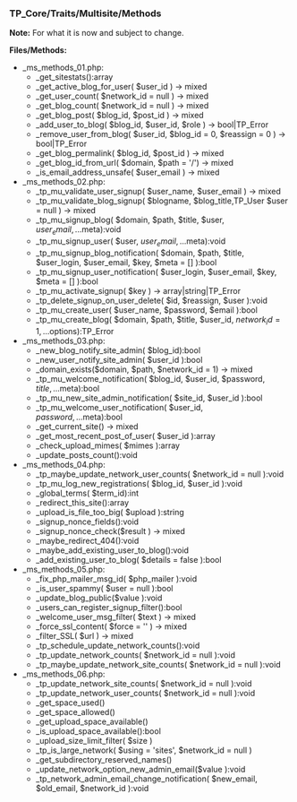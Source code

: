 ### TP_Core/Traits/Multisite/Methods

**Note:** For what it is now and subject to change. 

**Files/Methods:** 
- _ms_methods_01.php: 	
	- _get_sitestats():array 
	- _get_active_blog_for_user( $user_id ) -> mixed 
	- _get_user_count( $network_id = null ) -> mixed 
	- _get_blog_count( $network_id = null ) -> mixed 
	- _get_blog_post( $blog_id, $post_id ) -> mixed 
	- _add_user_to_blog( $blog_id, $user_id, $role ) -> bool|TP_Error 
	- _remove_user_from_blog( $user_id, $blog_id = 0, $reassign = 0 ) -> bool|TP_Error  
	- _get_blog_permalink( $blog_id, $post_id ) -> mixed 
	- _get_blog_id_from_url( $domain, $path = '/') -> mixed 
	- _is_email_address_unsafe( $user_email ) -> mixed 
- _ms_methods_02.php: 	
	- _tp_mu_validate_user_signup( $user_name, $user_email ) -> mixed 
	- _tp_mu_validate_blog_signup( $blogname, $blog_title,TP_User $user = null ) -> mixed 
	- _tp_mu_signup_blog( $domain, $path, $title, $user, $user_email, ...$meta):void 
	- _tp_mu_signup_user( $user, $user_email, ...$meta):void 
	- _tp_mu_signup_blog_notification( $domain, $path, $title, $user_login, $user_email, $key, $meta = [] ):bool 
	- _tp_mu_signup_user_notification( $user_login, $user_email, $key, $meta = [] ):bool 
	- _tp_mu_activate_signup( $key ) -> array|string|TP_Error 
	- _tp_delete_signup_on_user_delete( $id, $reassign, $user ):void 
	- _tp_mu_create_user( $user_name, $password, $email ):bool 
	- _tp_mu_create_blog( $domain, $path, $title, $user_id, $network_id = 1, ...$options):TP_Error 
- _ms_methods_03.php: 	
	- _new_blog_notify_site_admin( $blog_id):bool 
	- _new_user_notify_site_admin( $user_id ):bool 
	- _domain_exists($domain, $path, $network_id = 1) -> mixed  
	- _tp_mu_welcome_notification( $blog_id, $user_id, $password, $title, ...$meta):bool  
	- _tp_mu_new_site_admin_notification( $site_id, $user_id ):bool  
	- _tp_mu_welcome_user_notification( $user_id, $password, ...$meta):bool  
	- _get_current_site() -> mixed  
	- _get_most_recent_post_of_user( $user_id ):array  
	- _check_upload_mimes( $mimes ):array  
	- _update_posts_count():void  
- _ms_methods_04.php: 	
	- _tp_maybe_update_network_user_counts( $network_id = null ):void 
	- _tp_mu_log_new_registrations( $blog_id, $user_id ):void 
	- _global_terms( $term_id):int 
	- _redirect_this_site():array 
	- _upload_is_file_too_big( $upload ):string 
	- _signup_nonce_fields():void 
	- _signup_nonce_check($result ) -> mixed  
	- _maybe_redirect_404():void 
	- _maybe_add_existing_user_to_blog():void 
	- _add_existing_user_to_blog( $details = false ):bool  
- _ms_methods_05.php: 	
	- _fix_php_mailer_msg_id( $php_mailer ):void 
	- _is_user_spammy( $user = null ):bool 
	- _update_blog_public($value ):void 
	- _users_can_register_signup_filter():bool 
	- _welcome_user_msg_filter( $text ) -> mixed 
	- _force_ssl_content( $force = '' ) -> mixed 
	- _filter_SSL( $url ) -> mixed 
	- _tp_schedule_update_network_counts():void 
	- _tp_update_network_counts( $network_id = null ):void 
	- _tp_maybe_update_network_site_counts( $network_id = null ):void 
- _ms_methods_06.php: 	
	- _tp_update_network_site_counts( $network_id = null ):void 
	- _tp_update_network_user_counts( $network_id = null ):void 
	- _get_space_used() 
	- _get_space_allowed() 
	- _get_upload_space_available() 
	- _is_upload_space_available():bool 
	- _upload_size_limit_filter( $size ) 
	- _tp_is_large_network( $using = 'sites', $network_id = null ) 
	- _get_subdirectory_reserved_names()  
	- _update_network_option_new_admin_email($value ):void  
	- _tp_network_admin_email_change_notification( $new_email, $old_email, $network_id ):void
